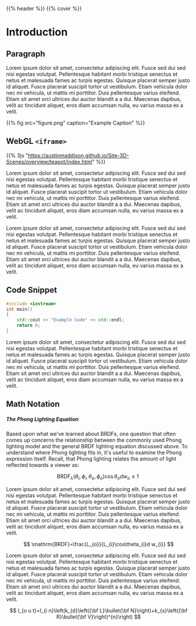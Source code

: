 ---
---
{{% header %}}
{{% cover %}}


# Introduction

## Paragraph
Lorem ipsum dolor sit amet, consectetur adipiscing elit. Fusce sed dui sed nisi egestas volutpat. Pellentesque habitant morbi tristique senectus et netus et malesuada fames ac turpis egestas. Quisque placerat semper justo id aliquet. Fusce placerat suscipit tortor ut vestibulum. Etiam vehicula dolor nec mi vehicula, ut mattis mi porttitor. Duis pellentesque varius eleifend. Etiam sit amet orci ultrices dui auctor blandit a a dui. Maecenas dapibus, velit ac tincidunt aliquet, eros diam accumsan nulla, eu varius massa ex a velit.

{{% fig src="figure.png" caption="Example Caption" %}}

## WebGL `<iframe>`
{{% 3js "https://austinmaddison.github.io/Site-3D-Scenes/overview/teapot/index.html" %}}

Lorem ipsum dolor sit amet, consectetur adipiscing elit. Fusce sed dui sed nisi egestas volutpat. Pellentesque habitant morbi tristique senectus et netus et malesuada fames ac turpis egestas. Quisque placerat semper justo id aliquet. Fusce placerat suscipit tortor ut vestibulum. Etiam vehicula dolor nec mi vehicula, ut mattis mi porttitor. Duis pellentesque varius eleifend. Etiam sit amet orci ultrices dui auctor blandit a a dui. Maecenas dapibus, velit ac tincidunt aliquet, eros diam accumsan nulla, eu varius massa ex a velit.

Lorem ipsum dolor sit amet, consectetur adipiscing elit. Fusce sed dui sed nisi egestas volutpat. Pellentesque habitant morbi tristique senectus et netus et malesuada fames ac turpis egestas. Quisque placerat semper justo id aliquet. Fusce placerat suscipit tortor ut vestibulum. Etiam vehicula dolor nec mi vehicula, ut mattis mi porttitor. Duis pellentesque varius eleifend. Etiam sit amet orci ultrices dui auctor blandit a a dui. Maecenas dapibus, velit ac tincidunt aliquet, eros diam accumsan nulla, eu varius massa ex a velit.



## Code Snippet

```cpp {linenos=table,hl_lines=[8,"15-17"],linenostart=199}
#include <iostream>
int main()
{
    std::cout << "Example Code" << std::endl;
    return 0;
}
```
Lorem ipsum dolor sit amet, consectetur adipiscing elit. Fusce sed dui sed nisi egestas volutpat. Pellentesque habitant morbi tristique senectus et netus et malesuada fames ac turpis egestas. Quisque placerat semper justo id aliquet. Fusce placerat suscipit tortor ut vestibulum. Etiam vehicula dolor nec mi vehicula, ut mattis mi porttitor. Duis pellentesque varius eleifend. Etiam sit amet orci ultrices dui auctor blandit a a dui. Maecenas dapibus, velit ac tincidunt aliquet, eros diam accumsan nulla, eu varius massa ex a velit.


## Math Notation
##### The Phong Lighting Equation
Based upon what we've learned about BRDFs, one question that often comes up concerns
the relationship between the commonly used Phong lighting model and the general BRDF
lighting equation discussed above. To understand where Phong lighting fits in, it's useful
to examine the Phong expression itself. Recall, that Phong lighting relates the amount of
light reflected towards a viewer as:

$$
\mathrm{BRDF}_{\lambda}(\theta_{i},\phi_{i},\theta_{o},\phi_{o})\mathrm{cos}\,\theta_{o}d w_{o}\leq1\
$$

Lorem ipsum dolor sit amet, consectetur adipiscing elit. Fusce sed dui sed nisi egestas volutpat. Pellentesque habitant morbi tristique senectus et netus et malesuada fames ac turpis egestas. Quisque placerat semper justo id aliquet. Fusce placerat suscipit tortor ut vestibulum. Etiam vehicula dolor nec mi vehicula, ut mattis mi porttitor. Duis pellentesque varius eleifend. Etiam sit amet orci ultrices dui auctor blandit a a dui. Maecenas dapibus, velit ac tincidunt aliquet, eros diam accumsan nulla, eu varius massa ex a velit.

$$
\mathrm{BRDF}=\frac{L_{o}}{L_{i}\cos\theta_{i}d w_{i}}
$$

Lorem ipsum dolor sit amet, consectetur adipiscing elit. Fusce sed dui sed nisi egestas volutpat. Pellentesque habitant morbi tristique senectus et netus et malesuada fames ac turpis egestas. Quisque placerat semper justo id aliquet. Fusce placerat suscipit tortor ut vestibulum. Etiam vehicula dolor nec mi vehicula, ut mattis mi porttitor. Duis pellentesque varius eleifend. Etiam sit amet orci ultrices dui auctor blandit a a dui. Maecenas dapibus, velit ac tincidunt aliquet, eros diam accumsan nulla, eu varius massa ex a velit.

$$
I_{o u t}=I_{i n}\left(k_{d}\left({\bf L}\bullet{\bf N}\right)+k_{s}\left({\bf R}\bullet{\bf V}\right)^{n}\right)
$$



